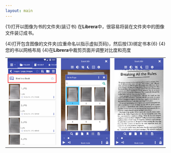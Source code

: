 ```yaml
---
layout: main
---
```


{1}打开以图像为书的文件夹(装订书)
在**Librera**中，很容易将装在文件夹中的图像文件装订成书。

{4}打开包含图像的文件夹(应重命名以指示虚拟页码)，然后按{3}绑定书本{6}
{4}您的书以网格布局
{4}在**Librera**中裁剪页面并调整对比度和亮度

||||
|-|-|-|
|![](1.png)|![](2.png)|![](3.png)|

